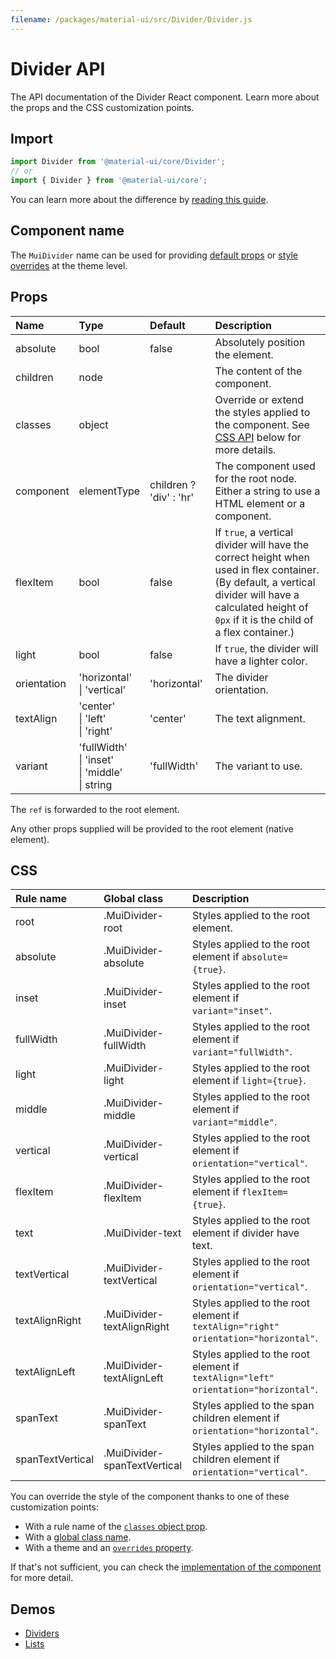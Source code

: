 ```yaml
---
filename: /packages/material-ui/src/Divider/Divider.js
---
```


<!--- This documentation is automatically generated, do not try to edit it. -->

# Divider API

<p class="description">The API documentation of the Divider React component. Learn more about the props and the CSS customization points.</p>

## Import

```js
import Divider from '@material-ui/core/Divider';
// or
import { Divider } from '@material-ui/core';
```

You can learn more about the difference by [reading this guide](/guides/minimizing-bundle-size/).



## Component name

The `MuiDivider` name can be used for providing [default props](/customization/globals/#default-props) or [style overrides](/customization/globals/#css) at the theme level.

## Props

| Name | Type | Default | Description |
|:-----|:-----|:--------|:------------|
| <span class="prop-name">absolute</span> | <span class="prop-type">bool</span> | <span class="prop-default">false</span> | Absolutely position the element. |
| <span class="prop-name">children</span> | <span class="prop-type">node</span> |  | The content of the component. |
| <span class="prop-name">classes</span> | <span class="prop-type">object</span> |  | Override or extend the styles applied to the component. See [CSS API](#css) below for more details. |
| <span class="prop-name">component</span> | <span class="prop-type">elementType</span> | <span class="prop-default">children ? 'div' : 'hr'</span> | The component used for the root node. Either a string to use a HTML element or a component. |
| <span class="prop-name">flexItem</span> | <span class="prop-type">bool</span> | <span class="prop-default">false</span> | If `true`, a vertical divider will have the correct height when used in flex container. (By default, a vertical divider will have a calculated height of `0px` if it is the child of a flex container.) |
| <span class="prop-name">light</span> | <span class="prop-type">bool</span> | <span class="prop-default">false</span> | If `true`, the divider will have a lighter color. |
| <span class="prop-name">orientation</span> | <span class="prop-type">'horizontal'<br>&#124;&nbsp;'vertical'</span> | <span class="prop-default">'horizontal'</span> | The divider orientation. |
| <span class="prop-name">textAlign</span> | <span class="prop-type">'center'<br>&#124;&nbsp;'left'<br>&#124;&nbsp;'right'</span> | <span class="prop-default">'center'</span> | The text alignment. |
| <span class="prop-name">variant</span> | <span class="prop-type">'fullWidth'<br>&#124;&nbsp;'inset'<br>&#124;&nbsp;'middle'<br>&#124;&nbsp;string</span> | <span class="prop-default">'fullWidth'</span> | The variant to use. |

The `ref` is forwarded to the root element.

Any other props supplied will be provided to the root element (native element).

## CSS

| Rule name | Global class | Description |
|:-----|:-------------|:------------|
| <span class="prop-name">root</span> | <span class="prop-name">.MuiDivider-root</span> | Styles applied to the root element.
| <span class="prop-name">absolute</span> | <span class="prop-name">.MuiDivider-absolute</span> | Styles applied to the root element if `absolute={true}`.
| <span class="prop-name">inset</span> | <span class="prop-name">.MuiDivider-inset</span> | Styles applied to the root element if `variant="inset"`.
| <span class="prop-name">fullWidth</span> | <span class="prop-name">.MuiDivider-fullWidth</span> | Styles applied to the root element if `variant="fullWidth"`.
| <span class="prop-name">light</span> | <span class="prop-name">.MuiDivider-light</span> | Styles applied to the root element if `light={true}`.
| <span class="prop-name">middle</span> | <span class="prop-name">.MuiDivider-middle</span> | Styles applied to the root element if `variant="middle"`.
| <span class="prop-name">vertical</span> | <span class="prop-name">.MuiDivider-vertical</span> | Styles applied to the root element if `orientation="vertical"`.
| <span class="prop-name">flexItem</span> | <span class="prop-name">.MuiDivider-flexItem</span> | Styles applied to the root element if `flexItem={true}`.
| <span class="prop-name">text</span> | <span class="prop-name">.MuiDivider-text</span> | Styles applied to the root element if divider have text.
| <span class="prop-name">textVertical</span> | <span class="prop-name">.MuiDivider-textVertical</span> | Styles applied to the root element if `orientation="vertical"`.
| <span class="prop-name">textAlignRight</span> | <span class="prop-name">.MuiDivider-textAlignRight</span> | Styles applied to the root element if `textAlign="right" orientation="horizontal"`.
| <span class="prop-name">textAlignLeft</span> | <span class="prop-name">.MuiDivider-textAlignLeft</span> | Styles applied to the root element if `textAlign="left" orientation="horizontal"`.
| <span class="prop-name">spanText</span> | <span class="prop-name">.MuiDivider-spanText</span> | Styles applied to the span children element if `orientation="horizontal"`.
| <span class="prop-name">spanTextVertical</span> | <span class="prop-name">.MuiDivider-spanTextVertical</span> | Styles applied to the span children element if `orientation="vertical"`.

You can override the style of the component thanks to one of these customization points:

- With a rule name of the [`classes` object prop](/customization/components/#overriding-styles-with-classes).
- With a [global class name](/customization/components/#overriding-styles-with-global-class-names).
- With a theme and an [`overrides` property](/customization/globals/#css).

If that's not sufficient, you can check the [implementation of the component](https://github.com/mui-org/material-ui/blob/next/packages/material-ui/src/Divider/Divider.js) for more detail.

## Demos

- [Dividers](/components/dividers/)
- [Lists](/components/lists/)

